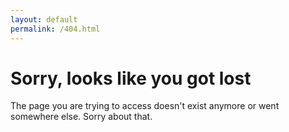 ```yaml
---
layout: default
permalink: /404.html
---
```


# Sorry, looks like you got lost

The page you are trying to access doesn't exist anymore or went somewhere else.
Sorry about that.
